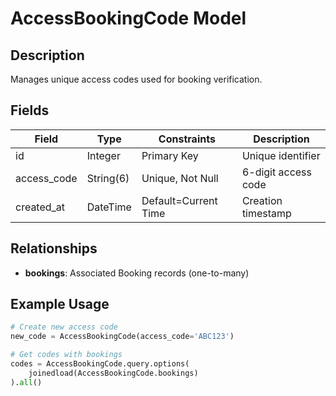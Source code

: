 # AccessBookingCode Model

## Description
Manages unique access codes used for booking verification.

## Fields

| Field | Type | Constraints | Description |
|-------|------|------------|-------------|
| id | Integer | Primary Key | Unique identifier |
| access_code | String(6) | Unique, Not Null | 6-digit access code |
| created_at | DateTime | Default=Current Time | Creation timestamp |

## Relationships

- **bookings**: Associated Booking records (one-to-many)

## Example Usage
```python
# Create new access code
new_code = AccessBookingCode(access_code='ABC123')

# Get codes with bookings
codes = AccessBookingCode.query.options(
    joinedload(AccessBookingCode.bookings)
).all()